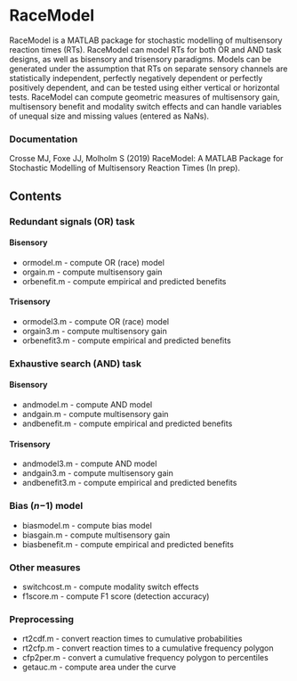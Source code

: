 # RaceModel
RaceModel is a MATLAB package for stochastic modelling of multisensory reaction times (RTs). RaceModel can model RTs for both OR and AND task designs, as well as bisensory and trisensory paradigms. Models can be generated under the assumption that RTs on separate sensory channels are statistically independent, perfectly negatively dependent or perfectly positively dependent, and can be tested using either vertical or horizontal tests. RaceModel can compute geometric measures of multisensory gain, multisensory benefit and modality switch effects and can handle variables of unequal size and missing values (entered as NaNs).

### Documentation
Crosse MJ, Foxe JJ, Molholm S (2019) RaceModel: A MATLAB Package for Stochastic Modelling of Multisensory Reaction Times (In prep).

## Contents
### Redundant signals (OR) task
#### Bisensory
* ormodel.m - compute OR (race) model
* orgain.m - compute multisensory gain
* orbenefit.m - compute empirical and predicted benefits
 
#### Trisensory
* ormodel3.m - compute OR (race) model
* orgain3.m - compute multisensory gain
* orbenefit3.m - compute empirical and predicted benefits

### Exhaustive search (AND) task
#### Bisensory
* andmodel.m - compute AND model
* andgain.m - compute multisensory gain
* andbenefit.m - compute empirical and predicted benefits

#### Trisensory
* andmodel3.m - compute AND model
* andgain3.m - compute multisensory gain
* andbenefit3.m - compute empirical and predicted benefits

### Bias (*n*−1) model
* biasmodel.m - compute bias model
* biasgain.m - compute multisensory gain
* biasbenefit.m - compute empirical and predicted benefits
 
### Other measures
* switchcost.m - compute modality switch effects
* f1score.m - compute F1 score (detection accuracy)
 
### Preprocessing
* rt2cdf.m - convert reaction times to cumulative probabilities
* rt2cfp.m - convert reaction times to a cumulative frequency polygon 
* cfp2per.m - convert a cumulative frequency polygon to percentiles
* getauc.m - compute area under the curve
